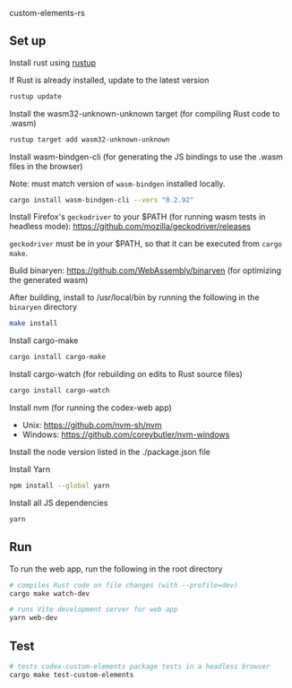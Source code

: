 custom-elements-rs

## Set up

Install rust using [rustup](https://www.rust-lang.org/tools/install)

If Rust is already installed, update to the latest version

```sh
rustup update
```

Install the wasm32-unknown-unknown target (for compiling Rust code to .wasm)

```sh
rustup target add wasm32-unknown-unknown
```

Install wasm-bindgen-cli (for generating the JS bindings to use the .wasm files in the browser)

Note: must match version of `wasm-bindgen` installed locally.

```sh
cargo install wasm-bindgen-cli --vers "0.2.92"
```

Install Firefox's `geckodriver` to your $PATH (for running wasm tests in headless mode): https://github.com/mozilla/geckodriver/releases

`geckodriver` must be in your $PATH, so that it can be executed from `cargo make`.

Build binaryen: https://github.com/WebAssembly/binaryen (for optimizing the generated wasm)

After building, install to /usr/local/bin by running the following in the `binaryen` directory

```sh
make install
```

Install cargo-make

```sh
cargo install cargo-make
```

Install cargo-watch (for rebuilding on edits to Rust source files)

```sh
cargo install cargo-watch
```

Install nvm (for running the codex-web app)

- Unix: https://github.com/nvm-sh/nvm
- Windows: https://github.com/coreybutler/nvm-windows

Install the node version listed in the ./package.json file

Install Yarn

```sh
npm install --global yarn
```

Install all JS dependencies

```sh
yarn
```

## Run

To run the web app, run the following in the root directory

```sh
# compiles Rust code on file changes (with --profile=dev)
cargo make watch-dev

# runs Vite development server for web app
yarn web-dev
```

## Test

```sh
# tests codex-custom-elements package tests in a headless browser
cargo make test-custom-elements
```
